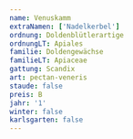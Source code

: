 ```yaml
---
name: Venuskamm
extraNamen: ['Nadelkerbel']
ordnung: Doldenblütlerartige
ordnungLT: Apiales
familie: Doldengewächse
familieLT: Apiaceae
gattung: Scandix
art: pectan-veneris
staude: false
preis: B
jahr: '1'
winter: false
karlsgarten: false
---
```

